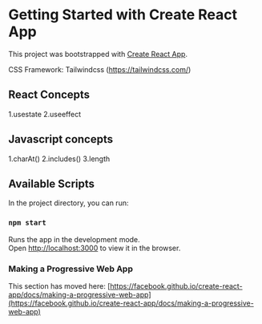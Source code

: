 # Getting Started with Create React App

This project was bootstrapped with [Create React App](https://github.com/facebook/create-react-app).

CSS Framework: Tailwindcss (https://tailwindcss.com/)

## React Concepts

1.usestate
2.useeffect


## Javascript concepts

1.charAt()
2.includes()
3.length


## Available Scripts

In the project directory, you can run:

### `npm start`

Runs the app in the development mode.\
Open [http://localhost:3000](http://localhost:3000) to view it in the browser.



### Making a Progressive Web App

This section has moved here: [https://facebook.github.io/create-react-app/docs/making-a-progressive-web-app](https://facebook.github.io/create-react-app/docs/making-a-progressive-web-app)
